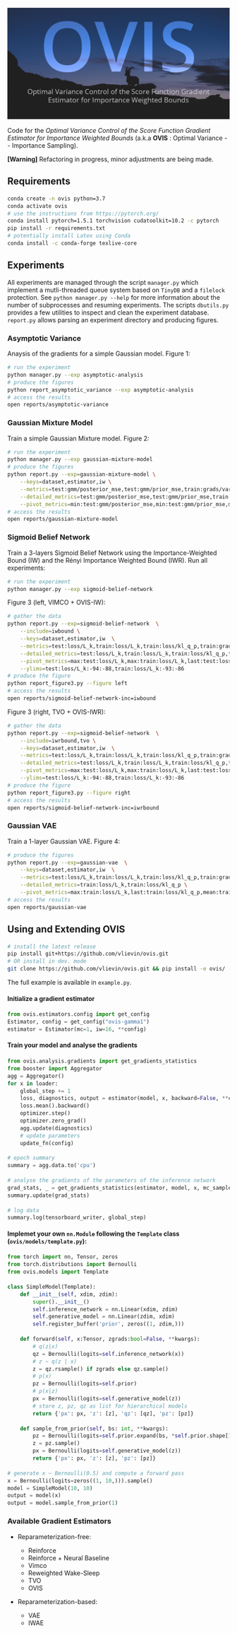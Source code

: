 ![Optimal Variance Control of the Score Function Gradient Estimator for Importance Weighted Bounds (a.k.a **OVIS**) credits: Thomas Jarrand](.images/ovis-banner.png)

Code for the *Optimal Variance Control of the Score Function Gradient Estimator for Importance Weighted Bounds* (a.k.a **OVIS** : Optimal Variance -- Importance Sampling).

**[Warning]** Refactoring in progress, minor adjustments are being made.

## Requirements

```bash
conda create -n ovis python=3.7
conda activate ovis
# use the instructions from https://pytorch.org/
conda install pytorch=1.5.1 torchvision cudatoolkit=10.2 -c pytorch 
pip install -r requirements.txt
# potentially install Latex using Conda
conda install -c conda-forge texlive-core
```

## Experiments

All experiments are managed through the script `manager.py` which implement a mutli-threaded queue system based on
`TinyDB` and a `filelock` protection. See `python manager.py --help` for more information about the number of 
subprocesses and resuming experiments. The scripts `dbutils.py` provides a few utilities to inspect and clean 
the experiment database.  `report.py` allows parsing an experiment directory and producing figures.

### Asymptotic Variance

Anaysis of the gradients for a simple Gaussian model. Figure 1:

```bash
# run the experiment
python manager.py --exp asymptotic-analysis
# produce the figures
python report_asymptotic_variance --exp asymptotic-analysis
# access the results
open reports/asymptotic-variance
```

### Gaussian Mixture Model

Train a simple Gaussian Mixture model. Figure 2:

```bash
# run the experiment
python manager.py --exp gaussian-mixture-model
# produce the figures
python report.py --exp=gaussian-mixture-model \
    --keys=dataset,estimator,iw \
    --metrics=test:gmm/posterior_mse,test:gmm/prior_mse,train:grads/variance,train:grads/snr \
    --detailed_metrics=test:gmm/posterior_mse,test:gmm/prior_mse,train:loss/ess,train:grads/variance,train:grads/snr \
    --pivot_metrics=min:test:gmm/posterior_mse,min:test:gmm/prior_mse,mean:train:grads/snr 
# access the results
open reports/gaussian-mixture-model
```

### Sigmoid Belief Network

Train a 3-layers Sigmoid Belief Network using the Importance-Weighted Bound (IW) and the Rényi Importance Weighted Bound (IWR).
Run all experiments:

```bash
# run the experiment
python manager.py --exp sigmoid-belief-network
```

Figure 3 (left, VIMCO + OVIS-IW):

```bash
# gather the data
python report.py --exp=sigmoid-belief-network  \
    --include=iwbound \
    --keys=dataset,estimator,iw  \
    --metrics=test:loss/L_k,train:loss/L_k,train:loss/kl_q_p,train:grads/snr \
    --detailed_metrics=test:loss/L_k,train:loss/L_k,train:loss/kl_q_p,train:loss/kl,train:loss/ess,train:active_units/au,train:grads/snr \
    --pivot_metrics=max:test:loss/L_k,max:train:loss/L_k,last:test:loss/kl_q_p,last:train:loss/ess \
    --ylims=test:loss/L_k:-94:-88,train:loss/L_k:-93:-86
# produce the figure
python report_figure3.py --figure left
# access the results
open reports/sigmoid-belief-network-inc=iwbound
```

Figure 3 (right, TVO + OVIS-IWR):

```bash
# gather the data
python report.py --exp=sigmoid-belief-network  \
    --include=iwrbound,tvo \
    --keys=dataset,estimator,iw  \
    --metrics=test:loss/L_k,train:loss/L_k,train:loss/kl_q_p,train:grads/snr \
    --detailed_metrics=test:loss/L_k,train:loss/L_k,train:loss/kl_q_p,train:loss/kl,train:loss/ess,train:active_units/au,train:grads/snr \
    --pivot_metrics=max:test:loss/L_k,max:train:loss/L_k,last:test:loss/kl_q_p,last:train:loss/ess \
    --ylims=test:loss/L_k:-94:-88,train:loss/L_k:-93:-86
# produce the figure
python report_figure3.py --figure right
# access the results
open reports/sigmoid-belief-network-inc=iwrbound
```

### Gaussian VAE

Train a 1-layer Gaussian VAE. Figure 4:

```bash
# produce the figures
python report.py --exp=gaussian-vae  \
    --keys=dataset,estimator,iw  \
    --metrics=test:loss/L_k,train:loss/L_k,train:loss/kl_q_p,train:grads/snr \
    --detailed_metrics=train:loss/L_k,train:loss/kl_q_p \
    --pivot_metrics=max:train:loss/L_k,last:train:loss/kl_q_p,mean:train:loss/ess
# access the results
open reports/gaussian-vae
```

## Using and Extending OVIS

```bash
# install the latest release
pip install git+https://github.com/vlievin/ovis.git
# OR install in dev. mode
git clone https://github.com/vlievin/ovis.git && pip install -e ovis/
```

The full example is available in `example.py`. 

#### Initialize a gradient estimator

```python
from ovis.estimators.config import get_config
Estimator, config = get_config("ovis-gamma1")
estimator = Estimator(mc=1, iw=16, **config)
```

#### Train your model and analyse the gradients

```python
from ovis.analysis.gradients import get_gradients_statistics
from booster import Aggregator
agg = Aggregator()
for x in loader:
    global_step += 1
    loss, diagnostics, output = estimator(model, x, backward=False, **config)
    loss.mean().backward()
    optimizer.step()
    optimizer.zero_grad()
    agg.update(diagnostics)
    # update parameters
    update_fn(config)
    
# epoch summary
summary = agg.data.to('cpu')

# analyse the gradients of the parameters of the inference network
grad_stats, _ = get_gradients_statistics(estimator, model, x, mc_samples=10, key_filter='inference_network')
summary.update(grad_stats)

# log data
summary.log(tensorboard_writer, global_step)
```

#### Implemet your own `nn.Module` following the `Template` class (`ovis/models/template.py`):

```python
from torch import nn, Tensor, zeros
from torch.distributions import Bernoulli
from ovis.models import Template

class SimpleModel(Template):
    def __init__(self, xdim, zdim):
        super().__init__()
        self.inference_network = nn.Linear(xdim, zdim)
        self.generative_model = nn.Linear(zdim, xdim)
        self.register_buffer('prior', zeros((1, zdim,)))

    def forward(self, x:Tensor, zgrads:bool=False, **kwargs):
        # q(z|x)
        qz = Bernoulli(logits=self.inference_network(x))
        # z ~ q(z | x)
        z = qz.rsample() if zgrads else qz.sample()
        # p(x)
        pz = Bernoulli(logits=self.prior)
        # p(x|z)
        px = Bernoulli(logits=self.generative_model(z))
        # store z, pz, qz as list for hierarchical models
        return {'px': px, 'z': [z], 'qz': [qz], 'pz': [pz]}

    def sample_from_prior(self, bs: int, **kwargs):
        pz = Bernoulli(logits=self.prior.expand(bs, *self.prior.shape[1:]))
        z = pz.sample()
        px = Bernoulli(logits=self.generative_model(z))
        return {'px': px, 'z': [z], 'pz': [pz]}

# generate x ~ Bernoulli(0.5) and compute a forward pass 
x = Bernoulli(logits=zeros((1, 10,))).sample()
model = SimpleModel(10, 10)
output = model(x)
output = model.sample_from_prior(1)
```

### Available Gradient Estimators

* Reparameterization-free:
    * Reinforce
    * Reinforce + Neural Baseline
    * Vimco
    * Reweighted Wake-Sleep
    * TVO
    * OVIS

* Reparameterization-based:
    * VAE
    * IWAE